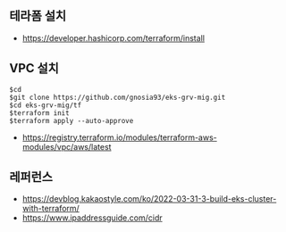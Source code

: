 ## 테라폼 설치 ##

* https://developer.hashicorp.com/terraform/install


## VPC 설치 ##

```
$cd
$git clone https://github.com/gnosia93/eks-grv-mig.git
$cd eks-grv-mig/tf
$terraform init
$terraform apply --auto-approve
```

* https://registry.terraform.io/modules/terraform-aws-modules/vpc/aws/latest




## 레퍼런스 ##

* https://devblog.kakaostyle.com/ko/2022-03-31-3-build-eks-cluster-with-terraform/
* https://www.ipaddressguide.com/cidr
